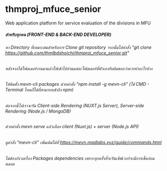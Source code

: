 # thmproj_mfuce_senior
Web application platform for service evaluation of the divisions in MFU

##### สำหรับทุกคน (FRONT-END & BACK-END DEVELOPER)
###### หา Directory ที่เหมาะสมสำหรับการ Clone git repository จากนั้นใส่คำสั่ง "git clone https://github.com/thmlbdshoichi/thmproj_mfuce_senior.git"
###### หลังจากได้โฟลเดอร์งานมาแล้วให้เข้าไปอ่านแต่ละโฟลเดอร์ที่ตัวเองรับผิดชอบว่าควรทำอะไรบ้าง
###### ให้ติดตั้ง mevn-cli packages ด้วยคำสั่ง "npm install -g mevn-cli" (ใช้ CMD - Terminal ไหนก็ได้ที่สามารถเข้าถึง npm)
###### ต่อจากนี้ไปเราจะรัน Client-side Rendering (NUXT.js Server), Server-side Rendering (Node.js / MongoDB)
###### ด้วยคำสั่ง mevn serve แล้วเลือก client (Nuxt.js) + server (Node.js API)
###### ดูคำสั่ง "mevn-cli" เพิ่มเติมได้ที่ https://mevn.madlabs.xyz/guide/commands.html
###### ไม่ต้องกังวลเรื่อง Packages dependencies เพราะทุกครั้งที่จะรันเซิฟเวอร์จะมีการเช็คก่อนตลอด
